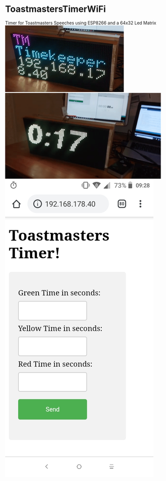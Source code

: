 # ToastmastersTimerWiFi
Timer for Toastmasters Speeches using ESP8266 and a 64x32 Led Matrix
![Display on boot](tmTimer.png)
![](countup.gif)
![](HTMLinterface.jpeg)
